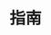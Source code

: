 ---
home: true
icon: lightbulb
title: 指南
heroImage: /ico.svg
heroText: dLend Net 使用指南
tagline: dLend.Net 使用指南。
features:
  - title: Syber Connect
    icon: link
    details: TBD.
    link: /zh/guide/syber-connect.html
---